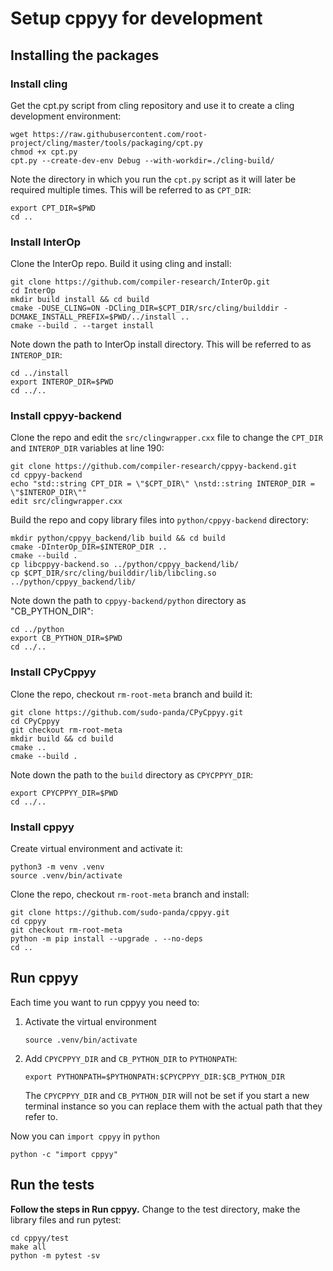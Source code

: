# Setup cppyy for development

## Installing the packages

### Install cling

Get the cpt.py script from cling repository and use it to create a cling 
development environment:

```
wget https://raw.githubusercontent.com/root-project/cling/master/tools/packaging/cpt.py
chmod +x cpt.py
cpt.py --create-dev-env Debug --with-workdir=./cling-build/
```

Note the directory in which you run the `cpt.py` script as it will later be
required multiple times. This will be referred to as `CPT_DIR`:

```
export CPT_DIR=$PWD
cd ..
```

### Install InterOp

Clone the InterOp repo. Build it using cling and install:

```
git clone https://github.com/compiler-research/InterOp.git
cd InterOp
mkdir build install && cd build
cmake -DUSE_CLING=ON -DCling_DIR=$CPT_DIR/src/cling/builddir -DCMAKE_INSTALL_PREFIX=$PWD/../install ..
cmake --build . --target install
```

Note down the path to InterOp install directory. This will be referred to as
`INTEROP_DIR`:

```
cd ../install
export INTEROP_DIR=$PWD
cd ../..
```

### Install cppyy-backend

Clone the repo and edit the `src/clingwrapper.cxx` file to change the `CPT_DIR`
and `INTEROP_DIR` variables at line 190:

```
git clone https://github.com/compiler-research/cppyy-backend.git
cd cppyy-backend
echo "std::string CPT_DIR = \"$CPT_DIR\" \nstd::string INTEROP_DIR = \"$INTEROP_DIR\""
edit src/clingwrapper.cxx
```

Build the repo and copy library files into `python/cppyy-backend` directory:
```
mkdir python/cppyy_backend/lib build && cd build
cmake -DInterOp_DIR=$INTEROP_DIR ..
cmake --build .
cp libcppyy-backend.so ../python/cppyy_backend/lib/
cp $CPT_DIR/src/cling/builddir/lib/libcling.so ../python/cppyy_backend/lib/
```

Note down the path to `cppyy-backend/python` directory as "CB_PYTHON_DIR":
```
cd ../python
export CB_PYTHON_DIR=$PWD
cd ../..
```

### Install CPyCppyy

Clone the repo, checkout `rm-root-meta` branch and build it:
```
git clone https://github.com/sudo-panda/CPyCppyy.git
cd CPyCppyy
git checkout rm-root-meta
mkdir build && cd build
cmake ..
cmake --build .
```

Note down the path to the `build` directory as `CPYCPPYY_DIR`:
```
export CPYCPPYY_DIR=$PWD
cd ../..
```

### Install cppyy

Create virtual environment and activate it:
```
python3 -m venv .venv
source .venv/bin/activate
```

Clone the repo, checkout `rm-root-meta` branch and install:
```
git clone https://github.com/sudo-panda/cppyy.git
cd cppyy
git checkout rm-root-meta
python -m pip install --upgrade . --no-deps
cd ..
```

## Run cppyy

Each time you want to run cppyy you need to:
1. Activate the virtual environment
    ```
    source .venv/bin/activate
    ```
2. Add `CPYCPPYY_DIR` and `CB_PYTHON_DIR` to `PYTHONPATH`:
    ```
    export PYTHONPATH=$PYTHONPATH:$CPYCPPYY_DIR:$CB_PYTHON_DIR
    ```
    The `CPYCPPYY_DIR` and `CB_PYTHON_DIR` will not be set if you start a new
    terminal instance so you can replace them with the actual path that they
    refer to.

Now you can `import cppyy` in `python`
```
python -c "import cppyy"
```

## Run the tests

**Follow the steps in Run cppyy.** Change to the test directory, make the library files and run pytest:
```
cd cppyy/test
make all
python -m pytest -sv
```
